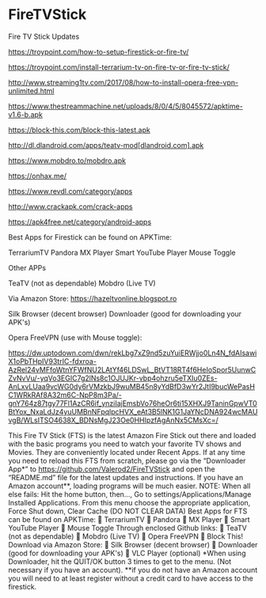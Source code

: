 
# FireTVStick
Fire TV Stick Updates

https://troypoint.com/how-to-setup-firestick-or-fire-tv/

https://troypoint.com/install-terrarium-tv-on-fire-tv-or-fire-tv-stick/

http://www.streaming1tv.com/2017/08/how-to-install-opera-free-vpn-unlimited.html

https://www.thestreammachine.net/uploads/8/0/4/5/8045572/apktime-v1.6-b.apk

https://block-this.com/block-this-latest.apk

http://dl.dlandroid.com/apps/teatv-mod[dlandroid.com].apk

https://www.mobdro.to/mobdro.apk

https://onhax.me/

https://www.revdl.com/category/apps

http://www.crackapk.com/crack-apps

https://apk4free.net/category/android-apps

Best Apps for Firestick can be found on APKTime:

TerrariumTV
Pandora
MX Player
Smart YouTube Player
Mouse Toggle

Other APPs

TeaTV (not as dependable)
Mobdro (Live TV)

Via Amazon Store:
https://hazeltvonline.blogspot.ro

Silk Browser (decent browser)
Downloader (good for downloading your APK's)

Opera FreeVPN (use with Mouse toggle):

https://dw.uptodown.com/dwn/rekLbg7xZ9nd5zuYuiERWjjo0Ln4N_fdAIsawiX1oPbTHpIV93trIC-fdxroa-AzRel24vMFfoWtnYFWfNU2LAtYf46LDSwL_BtVT18RT4f6HeIoSpor5UunwCZvNvVu/-yqVo3EGIC7g2lNs8c1OJUJKr-vbp4ohzru5eTXIu0ZEs-AnLxvLUaa9vcWG0dy6rVMzkbJ9wuMB45n8yYdBfD3wYr2JtI9bucWePasHC1WRkRAf8A32m6C-NpP8m3Pa/-gnY764z87tgy77Fl1AzCR6if_ynziIajEmsbVo76heOr6ti15XHXJ9TaninGpwVT0BtYox_NxaLdJz4yuUMBnNFpqlpcHVX_eAt3B5lNK1G1JaYNcDNA924wcMAUvgB/WLsITSO4638X_BDNsMgJ23Oe0HHIpzfAgAnNx5CMsXc=/

This Fire TV Stick (FTS) is the latest Amazon Fire Stick out there and loaded with the basic programs you need to watch your favorite TV shows and Movies.  They are conveniently located under Recent Apps.  If at any time you need to reload this FTS from scratch, please go via the “Downloader App*” to https://github.com/Valerod2/FireTVStick and open the “README.md” file for the latest updates and instructions.  If you have an Amazon account**, loading programs will be much easier.
NOTE:  When all else fails:
Hit the home button, then…,
Go to settings/Applications/Manage Installed Applications.  From this menu choose the appropriate application, Force Shut down, Clear Cache  (DO NOT CLEAR DATA)
Best Apps for FTS can be found on APKTime:
	TerrariumTV
	Pandora
	MX Player
	Smart YouTube Player
	Mouse Toggle
Through enclosed Github links:
	TeaTV (not as dependable) 
	Mobdro (Live TV)
	Opera FreeVPN
	Block This!
Download via Amazon Store: 
	Silk Browser (decent browser) 
	Downloader (good for downloading your APK's) 
	VLC Player (optional)
*When using Downloader, hit the QUIT/OK button 3 times to get to the menu. (Not necessary if you have an account).
**if you do not have an Amazon account you will need to at least register without a credit card to have access to the firestick.  

